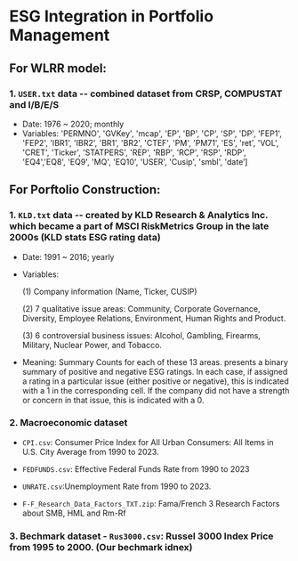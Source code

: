 # ESG Integration in Portfolio Management

## For WLRR model:
### 1. `USER.txt` data -- combined dataset from CRSP, COMPUSTAT and I/B/E/S
* Date: 1976 ~ 2020; monthly 
* Variables: 'PERMNO', 'GVKey', 'mcap', 'EP', 'BP', 'CP', 'SP', 'DP', 'FEP1', 'FEP2', 'IBR1', 'IBR2', 'BR1', 'BR2', 'CTEF', 'PM', 'PM71', 'ES', 'ret', 'VOL', 'CRET', 'Ticker', 'STATPERS', 'REP', 'RBP', 'RCP', 'RSP', 'RDP', 'EQ4','EQ8', 'EQ9', 'MQ', 'EQ10', 'USER', 'Cusip', 'smbl', 'date’]

## For Porftolio Construction:
### 1. `KLD.txt` data -- created by KLD Research & Analytics Inc. which became a part of MSCI RiskMetrics Group in the late 2000s (KLD stats ESG rating data)
* Date: 1991 ~ 2016; yearly 
* Variables:

    (1) Company information (Name, Ticker, CUSIP)  

    (2) 7 qualitative issue areas: Community, Corporate Governance, Diversity, Employee Relations, Environment, Human Rights and Product.

    (3) 6 controversial business issues: Alcohol, Gambling, Firearms, Military, Nuclear Power, and Tobacco.
* Meaning:
Summary Counts for each of these 13 areas.
presents a binary summary of positive and negative ESG ratings. 
In each case, if assigned a rating in a particular issue (either positive or negative), this is indicated with a 1 in the corresponding cell.
If the company did not have a strength or concern in that issue, this is indicated with a 0.

### 2. Macroeconomic dataset
* `CPI.csv`: Consumer Price Index for All Urban Consumers: All Items in U.S. City Average from 1990 to 2023.

* `FEDFUNDS.csv`: Effective Federal Funds Rate from 1990 to 2023

* `UNRATE.csv`:Unemployment Rate from 1990 to 2023.

* `F-F_Research_Data_Factors_TXT.zip`: Fama/French 3 Research Factors about SMB, HML and Rm-Rf

### 3. Bechmark dataset - `Rus3000.csv`: Russel 3000 Index Price from 1995 to 2000. (Our bechmark idnex)

